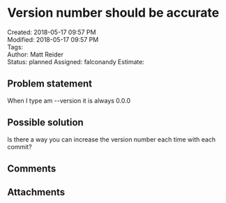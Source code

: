# Version number should be accurate

Created: 2018-05-17 09:57 PM  
Modified: 2018-05-17 09:57 PM  
Tags:   
Author: Matt Reider  
Status: planned
Assigned: falconandy
Estimate:   

## Problem statement

When I type am --version it is always 0.0.0

## Possible solution

Is there a way you can increase the version number each time with each commit?

## Comments

## Attachments
